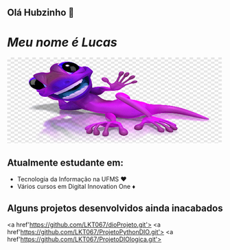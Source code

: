 ## Olá Hubzinho 👋
# ___Meu nome é Lucas___ 
<img src="image.png" width="500" height="200">

## Atualmente estudante em:
- Tecnologia da Informação na UFMS ♥️ 
- Vários cursos em Digital Innovation One ♦️

## Alguns projetos desenvolvidos ainda inacabados
<a href'https://github.com/LKT067/dioProjeto.git'>
<a href'https://github.com/LKT067/ProjetoPythonDIO.git'>
<a href'https://github.com/LKT067/ProjetoDIOlogica.git'>

